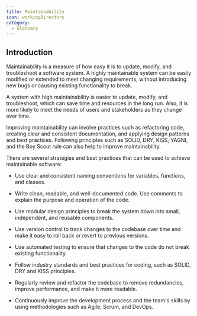 ```yaml
---
title: Maintainability
icon: workingDirectory
category:
  - Glossary
---
```


## Introduction

Maintainability is a measure of how easy it is to update, modify, and troubleshoot a software system. A highly maintainable system can be easily modified or extended to meet changing requirements, without introducing new bugs or causing existing functionality to break.

A system with high maintainability is easier to update, modify, and troubleshoot, which can save time and resources in the long run. Also, it is more likely to meet the needs of users and stakeholders as they change over time.

Improving maintainability can involve practices such as refactoring code, creating clear and consistent documentation, and applying design patterns and best practices. Following principles such as SOLID, DRY, KISS, YAGNI, and the Boy Scout rule can also help to improve maintainability.

There are several strategies and best practices that can be used to achieve maintainable software:

- Use clear and consistent naming conventions for variables, functions, and classes.

- Write clean, readable, and well-documented code. Use comments to explain the purpose and operation of the code.

- Use modular design principles to break the system down into small, independent, and reusable components.

- Use version control to track changes to the codebase over time and make it easy to roll back or revert to previous versions.

- Use automated testing to ensure that changes to the code do not break existing functionality.

- Follow industry standards and best practices for coding, such as SOLID, DRY and KISS principles.

- Regularly review and refactor the codebase to remove redundancies, improve performance, and make it more readable.

- Continuously improve the development process and the team's skills by using methodologies such as Agile, Scrum, and DevOps.
